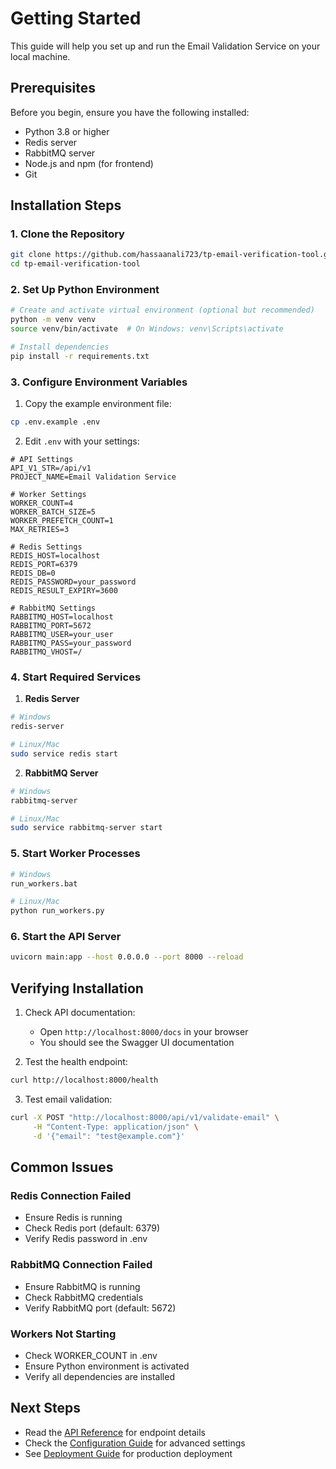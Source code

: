 # Getting Started

This guide will help you set up and run the Email Validation Service on your local machine.

## Prerequisites

Before you begin, ensure you have the following installed:

- Python 3.8 or higher
- Redis server
- RabbitMQ server
- Node.js and npm (for frontend)
- Git

## Installation Steps

### 1. Clone the Repository

```bash
git clone https://github.com/hassaanali723/tp-email-verification-tool.git
cd tp-email-verification-tool
```

### 2. Set Up Python Environment

```bash
# Create and activate virtual environment (optional but recommended)
python -m venv venv
source venv/bin/activate  # On Windows: venv\Scripts\activate

# Install dependencies
pip install -r requirements.txt
```

### 3. Configure Environment Variables

1. Copy the example environment file:
```bash
cp .env.example .env
```

2. Edit `.env` with your settings:
```env
# API Settings
API_V1_STR=/api/v1
PROJECT_NAME=Email Validation Service

# Worker Settings
WORKER_COUNT=4
WORKER_BATCH_SIZE=5
WORKER_PREFETCH_COUNT=1
MAX_RETRIES=3

# Redis Settings
REDIS_HOST=localhost
REDIS_PORT=6379
REDIS_DB=0
REDIS_PASSWORD=your_password
REDIS_RESULT_EXPIRY=3600

# RabbitMQ Settings
RABBITMQ_HOST=localhost
RABBITMQ_PORT=5672
RABBITMQ_USER=your_user
RABBITMQ_PASS=your_password
RABBITMQ_VHOST=/
```

### 4. Start Required Services

1. **Redis Server**
```bash
# Windows
redis-server

# Linux/Mac
sudo service redis start
```

2. **RabbitMQ Server**
```bash
# Windows
rabbitmq-server

# Linux/Mac
sudo service rabbitmq-server start
```

### 5. Start Worker Processes

```bash
# Windows
run_workers.bat

# Linux/Mac
python run_workers.py
```

### 6. Start the API Server

```bash
uvicorn main:app --host 0.0.0.0 --port 8000 --reload
```

## Verifying Installation

1. Check API documentation:
   - Open `http://localhost:8000/docs` in your browser
   - You should see the Swagger UI documentation

2. Test the health endpoint:
```bash
curl http://localhost:8000/health
```

3. Test email validation:
```bash
curl -X POST "http://localhost:8000/api/v1/validate-email" \
     -H "Content-Type: application/json" \
     -d '{"email": "test@example.com"}'
```

## Common Issues

### Redis Connection Failed
- Ensure Redis is running
- Check Redis port (default: 6379)
- Verify Redis password in .env

### RabbitMQ Connection Failed
- Ensure RabbitMQ is running
- Check RabbitMQ credentials
- Verify RabbitMQ port (default: 5672)

### Workers Not Starting
- Check WORKER_COUNT in .env
- Ensure Python environment is activated
- Verify all dependencies are installed

## Next Steps

- Read the [API Reference](API-Reference) for endpoint details
- Check the [Configuration Guide](Configuration-Guide) for advanced settings
- See [Deployment Guide](Deployment-Guide) for production deployment